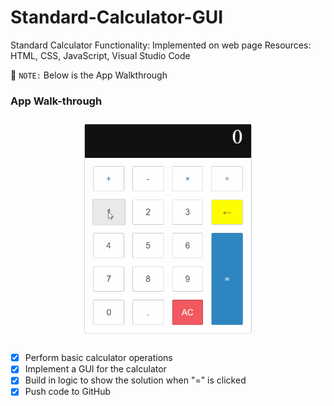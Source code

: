 # Standard-Calculator-GUI
Standard Calculator Functionality: Implemented on web page
Resources: HTML, CSS, JavaScript, Visual Studio Code

📝 `NOTE:` Below is the App Walkthrough
### App Walk-through
![calc](calcGUI.gif)

- [x] Perform basic calculator operations
- [x] Implement a GUI for the calculator
- [x] Build in logic to show the solution when "=" is clicked
- [x] Push code to GitHub

